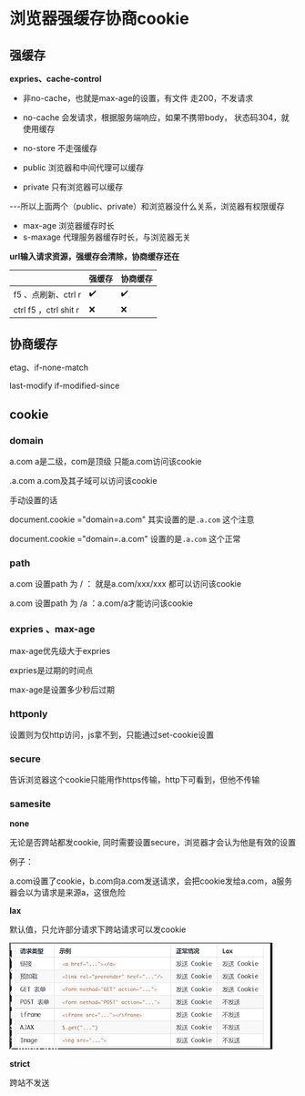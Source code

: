 # **浏览器强缓存协商cookie**

## 强缓存

**expries、cache-control**

- 非no-cache，也就是max-age的设置，有文件  走200，不发请求
- no-cache  会发请求，根据服务端响应，如果不携带body， 状态码304，就使用缓存
- no-store    不走强缓存

- public  浏览器和中间代理可以缓存
- private 只有浏览器可以缓存

​       ---所以上面两个（public、private）和浏览器没什么关系，浏览器有权限缓存

- max-age 浏览器缓存时长
- s-maxage  代理服务器缓存时长，与浏览器无关

**url输入请求资源，强缓存会清除，协商缓存还在**

|                       | 强缓存 | 协商缓存 |
| --------------------- | ------ | -------- |
| f5 、点刷新、ctrl r   | ✔️      | ✔️        |
| ctrl f5 ，ctrl shit r | ❌      | ❌        |

## 协商缓存

etag、if-none-match

last-modify if-modified-since

## cookie

### domain

a.com a是二级，com是顶级  只能a.com访问该cookie

.a.com  a.com及其子域可以访问该cookie

手动设置的话

document.cookie ="domain=a.com"  其实设置的是```.a.com``` 这个注意

document.cookie ="domain=.a.com" 设置的是```.a.com``` 这个正常

### path

a.com 设置path 为 /  ： 就是a.com/xxx/xxx  都可以访问该cookie

a.com 设置path 为 /a ：a.com/a才能访问该cookie

### expries 、max-age

max-age优先级大于expries

expries是过期的时间点

max-age是设置多少秒后过期

### httponly

设置则为仅http访问，js拿不到，只能通过set-cookie设置

### secure

告诉浏览器这个cookie只能用作https传输，http下可看到，但他不传输

### samesite

**none**

无论是否跨站都发cookie,  同时需要设置secure，浏览器才会认为他是有效的设置

例子：

a.com设置了cookie，b.com向a.com发送请求，会把cookie发给a.com，a服务器会以为请求是来源a，这很危险

 **lax**

默认值，只允许部分请求下跨站请求可以发cookie

![img](https://raw.githubusercontent.com/xxxsjan/pic-bed/main/202305131330435.png)

**strict**

跨站不发送
